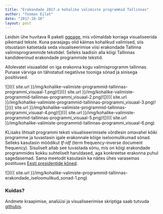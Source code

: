 ```yaml
---
title: "Erakondade 2017.a kohalike valimiste programmid Tallinnas"
author: "Toomas Eilat"
date: "2017-10-16"
layout: post
---
```








Leidsin ühe huvitava R paketi [ggpage](https://github.com/EmilHvitfeldt/ggpage), mis võimaldab korraga visualiseerida pikemaid tekste. Kuna parasjagu olid käimas kohalikud valimised, siis otsustasin katsetada seda visualiseerimise viisi erakondade Tallinna valimisprogrammide tekstidel. Selleks laadisin alla kõigi Tallinnas kandideerinud erakondade programmide tekstid.

Allolevatel visuaalidel on iga erakonna kogu valimisprogramm tallinnas. Punase värviga on tähistatud negatiivse tooniga sõnad ja sinisega positiivsed.




![]({{ site.url }}/img/kohalike-valimiste-programmid-tallinnas-programmi_visuaal-1.png)![]({{ site.url }}/img/kohalike-valimiste-programmid-tallinnas-programmi_visuaal-2.png)![]({{ site.url }}/img/kohalike-valimiste-programmid-tallinnas-programmi_visuaal-3.png)![]({{ site.url }}/img/kohalike-valimiste-programmid-tallinnas-programmi_visuaal-4.png)![]({{ site.url }}/img/kohalike-valimiste-programmid-tallinnas-programmi_visuaal-5.png)![]({{ site.url }}/img/kohalike-valimiste-programmid-tallinnas-programmi_visuaal-6.png)

KLisaks lihtsalt programmi teksti visualiseerimisele võrdlesin omavahel kõiki programme ja tuvastasin igale erakonnale kõige iseloomulikumad sõnad. Selleks kasutasin mõõdikut *tf-idf* (term frequency–inverse document frequency). Sisuliselt aitab see tuvastada sõnu, mis on kõigi erakondade programmides kokku suhteliselt haruldased, aga konkreetse erakonna puhul sagedasemad. Sama meetodit kasutasin ka näites ühes varasemas postituses [Eesti presidentide kõned](http://eilat.ee/2016-11-19-presidentide-koned/).

![]({{ site.url }}/img/kohalike-valimiste-programmid-tallinnas-erakondade_iseloomulikud_sonad-1.png)


### Kuidas?

Andmete kraapimise, analüüsi ja visualiseerimise skriptiga saab tutvuda [githubis](https://github.com/toomase/erakondade_programm_tallinnas).
